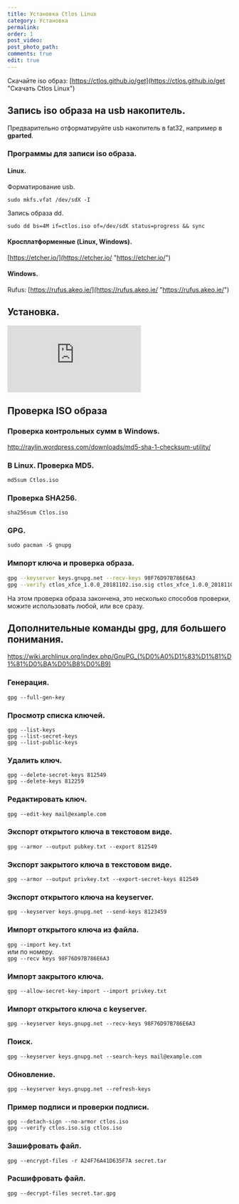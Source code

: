 ```yaml
---
title: Установка Ctlos Linux
category: Установка
permalink:
order: 1
post_video: 
post_photo_path: 
comments: true
edit: true
---
```

Скачайте iso образ: [https://ctlos.github.io/get](https://ctlos.github.io/get "Скачать Ctlos Linux")

## Запись iso образа на usb накопитель.

Предварительно отформатируйте usb накопитель в fat32, например в **gparted**.

### Программы для записи iso образа.

#### Linux.

Форматирование usb.

    sudo mkfs.vfat /dev/sdX -I

Запись образа dd.

    sudo dd bs=4M if=ctlos.iso of=/dev/sdX status=progress && sync

#### Кросплатформенные (Linux, Windows).

[https://etcher.io/](https://etcher.io/ "https://etcher.io/")

#### Windows.

Rufus: [https://rufus.akeo.ie/](https://rufus.akeo.ie/ "https://rufus.akeo.ie/")

## Установка.

<div class="embed-responsive embed-responsive-16by9">
	<iframe src="https://www.youtube.com/embed/xaaAoakklfQ" frameborder="0" allow="accelerometer; autoplay; encrypted-media; gyroscope; picture-in-picture" allowfullscreen></iframe>
</div>

## Проверка ISO образа

### Проверка контрольных сумм в Windows.

http://raylin.wordpress.com/downloads/md5-sha-1-checksum-utility/

### В Linux. Проверка MD5.  
`md5sum Ctlos.iso`

### Проверка  SHA256.  
`sha256sum Ctlos.iso`

### GPG.  
`sudo pacman -S gnupg`

### Импорт ключа и проверка образа.
```bash
gpg --keyserver keys.gnupg.net --recv-keys 98F76D97B786E6A3
gpg --verify ctlos_xfce_1.0.0_20181102.iso.sig ctlos_xfce_1.0.0_20181102.iso
```

На этом проверка образа закончена, это несколько способов проверки, можите использовать любой, или все сразу.

## Дополнительные команды gpg, для большего понимания.

https://wiki.archlinux.org/index.php/GnuPG_(%D0%A0%D1%83%D1%81%D1%81%D0%BA%D0%B8%D0%B9)

### Генерация.  
`gpg --full-gen-key`

### Просмотр списка ключей.
```
gpg --list-keys
gpg --list-secret-keys
gpg --list-public-keys
```

### Удалить ключ.
```
gpg --delete-secret-keys 812549
gpg --delete-keys 812259
```

### Редактировать ключ.  
`gpg --edit-key mail@example.com`

### Экспорт открытого ключа в текстовом виде.  
`gpg --armor --output pubkey.txt --export 812549`

### Экспорт закрытого ключа в текстовом виде.  
`gpg --armor --output privkey.txt --export-secret-keys 812549`

### Экспорт открытого ключа на keyserver.  
`gpg --keyserver keys.gnupg.net --send-keys 8123459`

### Импорт открытого ключа из файла.  
`gpg --import key.txt`  
или по номеру.  
`gpg --recv keys 98F76D97B786E6A3`

### Импорт закрытого ключа.  
`gpg --allow-secret-key-import --import privkey.txt`

### Импорт открытого ключа с keyserver.  
`gpg --keyserver keys.gnupg.net --recv-keys 98F76D97B786E6A3`

### Поиск.  
`gpg --keyserver keys.gnupg.net --search-keys mail@example.com`

### Обновление.  
`gpg --keyserver keys.gnupg.net --refresh-keys`

### Пример подписи и проверки подписи.
```
gpg --detach-sign --no-armor ctlos.iso
gpg --verify ctlos.iso.sig ctlos.iso
```

### Зашифровать файл.  
`gpg --encrypt-files -r A24F76A41D635F7A secret.tar`

### Расшифровать файл.  
`gpg --decrypt-files secret.tar.gpg`